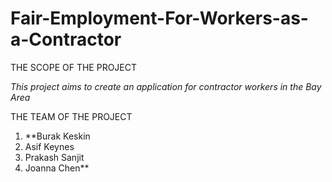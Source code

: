# Fair-Employment-For-Workers-as-a-Contractor

THE SCOPE OF THE PROJECT
 
 _This project aims to create an application for contractor workers in the Bay Area_

THE TEAM OF THE PROJECT

  1. **Burak Keskin 
  2. Asif Keynes
  3. Prakash Sanjit
  4. Joanna Chen**
  
